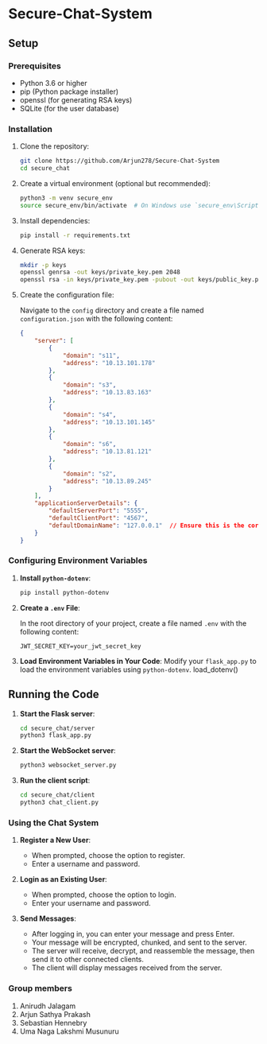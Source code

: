 # Secure-Chat-System

## Setup

### Prerequisites

- Python 3.6 or higher
- pip (Python package installer)
- openssl (for generating RSA keys)
- SQLite (for the user database)

### Installation

1. Clone the repository:

    ```bash
    git clone https://github.com/Arjun278/Secure-Chat-System
    cd secure_chat
    ```

2. Create a virtual environment (optional but recommended):

    ```bash
    python3 -m venv secure_env
    source secure_env/bin/activate  # On Windows use `secure_env\Scripts\activate`
    ```

3. Install dependencies:

    ```bash
    pip install -r requirements.txt
    ```

4. Generate RSA keys:

    ```bash
    mkdir -p keys
    openssl genrsa -out keys/private_key.pem 2048
    openssl rsa -in keys/private_key.pem -pubout -out keys/public_key.pem
    ```

5. Create the configuration file:

    Navigate to the `config` directory and create a file named `configuration.json` with the following content:

    ```json
    {
        "server": [
            {
                "domain": "s11",
                "address": "10.13.101.178"
            },
            {
                "domain": "s3",
                "address": "10.13.83.163"
            },
            {
                "domain": "s4",
                "address": "10.13.101.145"
            },
            {
                "domain": "s6",
                "address": "10.13.81.121"
            },
            {
                "domain": "s2",
                "address": "10.13.89.245"
            }
        ],
        "applicationServerDetails": {
            "defaultServerPort": "5555",
            "defaultClientPort": "4567",
            "defaultDomainName": "127.0.0.1"  // Ensure this is the correct IP of your server
        }
    }
    ```
### Configuring Environment Variables

1. **Install `python-dotenv`**:

    ```bash
    pip install python-dotenv
    ```

2. **Create a `.env` File**:

    In the root directory of your project, create a file named `.env` with the following content:

    ```env
    JWT_SECRET_KEY=your_jwt_secret_key
    ```

3. **Load Environment Variables in Your Code**:
 Modify your `flask_app.py` to load the environment variables using `python-dotenv`.
load_dotenv()



## Running the Code

1. **Start the Flask server**:

    ```bash
    cd secure_chat/server
    python3 flask_app.py
    ```

2. **Start the WebSocket server**:

    ```bash
    python3 websocket_server.py
    ```

3. **Run the client script**:

    ```bash
    cd secure_chat/client
    python3 chat_client.py
    ```

### Using the Chat System

1. **Register a New User**:
    - When prompted, choose the option to register.
    - Enter a username and password.

2. **Login as an Existing User**:
    - When prompted, choose the option to login.
    - Enter your username and password.

3. **Send Messages**:
    - After logging in, you can enter your message and press Enter.
    - Your message will be encrypted, chunked, and sent to the server.
    - The server will receive, decrypt, and reassemble the message, then send it to other connected clients.
    - The client will display messages received from the server.

### Group members 
1. Anirudh Jalagam
2. Arjun Sathya Prakash
3. Sebastian Hennebry
4. Uma Naga Lakshmi Musunuru
